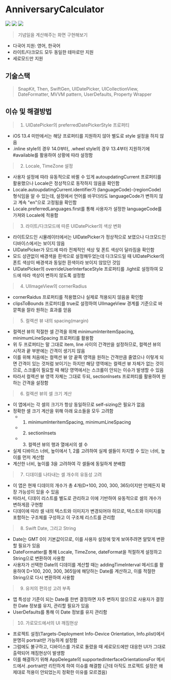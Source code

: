 # AnniversaryCalculator
<img src ="https://img.shields.io/badge/Swift-5.5-FA7343?logo=swift&logoColor=white"> <img src="https://img.shields.io/badge/Xcode-13.3-1575F9?logo=Xcode&logoColor=white"> <img src="https://img.shields.io/badge/Platforms-iOS_13.0-Green?style=flat-square">
> 기념일을 계산해주는 화면 구현해보기

* 다국어 지원: 영어, 한국어
* 라이트/다크모드 모두 동일한 테마로만 지원
* 세로모드만 지원

## 기술스택
> SnapKit, Then, SwiftGen, UIDatePicker, UICollectionView, DateFormatter, MVVM pattern, UserDefaults, Property Wrapper

## 이슈 및 해결방법
> 1. UIDatePicker의 preferredDatePickerStyle 프로퍼티
  - iOS 13.4 미만에서는 해당 프로퍼티를 지원하지 않아 별도로 style 설정을 하지 않음
  - .inline style의 경우 14.0부터, .wheel style의 경우 13.4부터 지원하기에 #available를 활용하여 상황에 따라 설정함
> 2. Locale, TimeZone 설정
  - 사용자 설정에 따라 유동적으로 바뀔 수 있게 autoupdatingCurrent 프로퍼티를 활용했으나 Locale은 정상적으로 동작하지 않음을 확인함
  - Locale.autoupdatingCurrent.identifier가 (languageCode)-(regionCode) 형식임을 알 수 있는데,
설정에서 언어를 바꾸더라도 languageCode가 변하지 않고 계속 "en"으로 고정됨을 확인함
  - Locale.preferredLanguages.first를 통해 사용자가 설정한 languageCode를 가져와 Locale에 적용함
> 3. 라이트/다크모드에 따른 UIDatePicker의 색상 변화
  - 라이트모드인 시뮬레이터에서는 UIDatePicker가 정상적으로 보였으나 다크모드인 디바이스에서는 보이지 않음
  - UIDatePicker가 모드에 따라 전체적인 색상 및 폰트 색상이 달라짐을 확인함
  - 모드 상관없이 배경색을 흰색으로 설정해두었는데 다크모드일 때 UIDatePicker의 폰트 색상이 배경색과 동일한 흰색이라 보이지 않았던 것임
  - UIDatePicker의 overrideUserInterfaceStyle 프로퍼티를 .light로 설정하여 모드에 따라 색상이 변하지 않도록 설정함
> 4. UIImageView의 cornerRadius
  - cornerRaidus 프로퍼티를 적용했으나 실제로 적용되지 않음을 확인함
  - clipsToBounds 프로퍼티를 true로 설정하여 UIImageView 경계를 기준으로 바깥쪽을 잘라 원하는 효과를 얻음
> 5. 컬렉션 뷰 내의 spacing(margin)
  - 컬렉션 뷰의 적절한 셀 간격을 위해 minimumInteritemSpacing, minimumLineSpacing 프로퍼티를 활용함
  - 위 두 프로퍼티는 말 그대로 item, line 사이의 간격만을 설정하므로, 컬렉션 뷰의 시작과 끝 부분에는 간격이 생기지 않음
  - 이를 위해 처음에는 컬렉션 뷰 양 끝쪽 영역을 원하는 간격만큼 줄였으나
이렇게 되면 간격이 있는 것처럼 보이기는 하지만 해당 영역에는 컬렉션 뷰 자체가 없는 것이므로,
스크롤이 필요할 때 해당 영역에서는 스크롤이 안되는 이슈가 발생할 수 있음
  - 따라서 컬렉션 뷰 영역 자체는 그대로 두되, sectionInsets 프로퍼티를 활용하여 원하는 간격을 설정함
> 6. 컬렉션 뷰의 셀 크기 계산
  - 이 앱에서는 각 셀의 크기가 항상 동일하므로 self-sizing은 필요가 없음
  - 정확한 셀 크기 계산을 위해 아래 요소들을 모두 고려함
    * 1. minimumInteritemSpacing, minimumLineSpacing
    * 2. sectionInsets
    * 3. 컬렉션 뷰의 행과 열에서의 셀 수
  - 실제 디바이스 너비, 높이에서 1, 2를 고려하여 실제 셀들이 차지할 수 있는 너비, 높이를 먼저 계산함
  - 계산한 너비, 높이를 3을 고려하여 각 셀들에 동일하게 분배함
 > 7. 디데이를 나타내는 셀 개수의 유동성 고려
  - 이 앱은 현재 디데이의 개수가 총 4개(D+100, 200, 300, 365)이지만 언제든지 확장 가능성이 있을 수 있음
  - 따라서, 디데이 리스트를 별도로 관리하고 이에 기반하여 유동적으로 셀의 개수가 변하게끔 구현함
  - 디데이에 따라 셀 내의 텍스트와 이미지가 변경되어야 하므로,
텍스트와 이미지를 포함하는 구조체를 구성하고 이 구조체 리스트를 관리함
 > 8. Swift Date, 그리고 String
  - Date는 GMT 0이 기본값이므로, 이를 사용자 설정에 맞게 보여주려면 알맞게 변환할 필요가 있음
  - DateFormatter를 통해 Locale, TimeZone, dateFormat을 적절하게 설정하고 String으로 변환하여 사용함
  - 사용자가 선택한 Date의 디데이를 계산할 때는 addingTimeInterval 메서드를 활용하여
D+100, 200, 300, 365일에 해당하는 Date를 계산하고, 이를 적절한 String으로 다시 변환하여 사용함
 > 9. 유저의 편의성 고려 부족
  - 앱 특성상 기준이 되는 Date를 한번 결정하면 자주 변하지 않으므로 사용자가 결정한 Date 정보를 유지, 관리할 필요가 있음
  - UserDefaults를 통해 이 Date 정보를 유지 관리함
 > 10. 가로모드에서의 UI 깨짐현상
  - 프로젝트 설정(Targets-Deployment Info-Device Orientation, Info.plist)에서 분명히 portrait만 가능하게 설정함
  - 그럼에도 불구하고, 디바이스를 가로로 돌렸을 때 세로모드에만 대응한 UI가 그대로 출력되어 깨짐현상이 발생함
  - 이를 해결하기 위해 AppDelegate의 supportedInterfaceOrientationsFor 메서드에서 .portrait만 리턴하게 하여 이슈를 해결함
(근데 아직도 프로젝트 설정은 왜 제대로 적용이 안되었는지 정확한 이유를 모르겠음)
